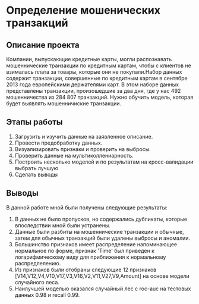 # Определение мошенических транзакций  
## Описание проекта  
Компании, выпускающие кредитные карты, могли распознавать мошеннические транзакции по кредитным картам, чтобы с клиентов не взималась плата за товары, которые они не покупали.Набор данных содержит транзакции, совершенные по кредитным картам в сентябре 2013 года европейскими держателями карт.
В этом наборе данных представлены транзакции, произошедшие за два дня, где у нас 492 мошенничества из 284 807 транзакций.
Нужно обучить модель, которая будет выявлять мошенничиские транзакции.  
## Этапы работы  
1. Загрузить и изучить данные на заявленное описание.   
2. Провести предобработку данных.  
3. Визуализировать признаки и проверить на выбросы.  
4. Проверить данные на мультиколлениарность.  
5. Построить несколько моделей и по результатам на кросс-валидации выбрать лучшую   
6. Сделать выводы  
## Выводы  
В данной работе мной были получены следующие результаты: 
1. В данных не было пропусков, но содержались дубликаты, которые впоследствии мной были устранены.
2. Данные были разбиты на мошеннические транзакции и обычные, затем для обычных транзакций были удалены выбросы и аномалии.
3. Большинство признаков имеет распределение напоминающее нормальное по форме, признак 'Time' был приведен к логарифмическому виду для приближения к нормальному распредлелению.
4. Из признаков были отобраны следующие 12 признаков [V14,V12,V4,V10,V17,V3,V16,V2,V11,V27,V9,Amount] на основе модели случайного леса.
5. Наилучшей моделью оказался случайный лес с roc-auc на тестовых данных 0.98 и recall 0.99.